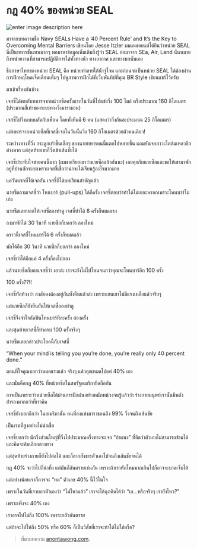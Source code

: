 
กฎ 40% ของหน่วย SEAL
===

![enter image description here](https://anontawong.files.wordpress.com/2016/07/20160704_40percent1.png?w=676)

มาจากบทความชื่อ Navy SEALs Have a ’40 Percent Rule’ and It’s the Key to Overcoming Mental Barriers เขียนโดย Jesse Itzler ผมเองเคยแต่ได้ยินว่าหน่วย SEAL นี่เป็นทหารขั้นเทพมากๆ พอมาหาข้อมูลเพิ่มเติมถึงรู้ว่า SEAL ย่อมาจาก SEa, Air, Land นั่นหมายถึงหน่วยงานที่สามารถปฏิบัติการได้ทั้งทางน้ำ ทางอากาศ และทางบกนั่นเอง

ชื่อภาษาไทยของหน่วย SEAL คือ หน่วยทำลายใต้น้ำจู่โจม  และก่อนจะเป็นหน่วย SEAL ได้ต้องผ่านการฝึกหฤโหดเจ็ดเดือนเต็มๆ ไปดูภาพการฝึกได้ที่เว็บพันทิปที่คุณ BR Style เขียนแชร์ไว้ครับ

มาเข้าเรื่องกันบ้าง

เจสซี่ได้พบกับทหารจากหน่วยซีลครั้งแรกในวันที่ไปแข่งวิ่ง 100 ไมล์ หรือประมาณ 160 กิโลเมตร (ประมาณสี่เท่าของระยะทางวิ่งมาราธอน)

เจสซี่ไปวิ่งแบบผลัดกับเพื่อน โดยทั้งทีมมี 6 คน (แสดงว่าวิ่งกันละประมาณ 25 กิโลเมตร)

แต่ทหารจากหน่วยซีลที่เจสซี่เจอในวันนั้นวิ่ง 160 กิโลเมตรด้วยตัวคนเดียว!

ระหว่างทางที่วิ่ง กระดูกเท้าชิ้นเล็กๆ ของนายทหารคนนี้แตกไปหลายชิ้น แถมยังเจอภาวะไตล้มเหลวอีกต่างหาก แต่สุดท้ายเขาก็วิ่งเข้าเส้นชัยได้

เจสซี่ประทับใจชายคนนี้มาก (ผมขอเรียกเขาว่านายซีลแล้วกันนะ) เลยคุยกับนายซีลและขอให้เขามาพักอยู่ที่บ้านซักระยะเพราะเจสซี่เชื่อว่าน่าจะได้เรียนรู้อะไรมากมาย

แค่วันแรกที่ได้เจอกัน เจสซี่ก็ได้บทเรียนสำคัญแล้ว

นายซีลถามเจสซี่ว่า โหนบาร์ (pull-ups)  ได้กี่ครั้ง เจสซี่ตอบว่าทำได้ไม่เยอะหรอกเพราะโหนบาร์ไม่เก่ง

นายซีลเลยบอกให้เจสซี่ลองทำดู เจสซี่ทำได้ 8 ครั้งก็หมดแรง

ลงมาพักได้ 30 วินาที นายซีลก็บอกว่า ลองใหม่

คราวนี้เจสซี่โหนบาร์ได้ 6 ครั้งก็หมดแล้ว

พักได้อีก 30 วินาที นายซีลก็บอกว่า ลองใหม่

เจสซี่ทำได้อีกแค่ 4 ครั้งก็ลงไปกอง

แล้วนายซีลก็บอกเจสซี่ว่า เอาล่ะ เราจะยังไม่ไปไหนจนกว่าคุณจะโหนบาร์อีก 100 ครั้ง

100 ครั้ง??!!

เจสซี่ทักท้วงว่า สงสัยคงต้องอยู่กันทั้งคืนแล้วล่ะ เพราะแขนเขาไม่มีแรงเหลือแล้วจริงๆ

แต่นายซีลก็ยังยืนยันให้เจสซี่ลองทำดู

เจสซี่จึงจำใจกัดฟันโหนบาร์ทีละครั้ง สองครั้ง

และสุดท้ายเจสซี่ก็ทำครบ 100 ครั้งจริงๆ

นายซีลเลยกล่าวประโยคนี้กับเจสซี่

“When your mind is telling you you’re done, you’re really only 40 percent done.”

ตอนที่ใจคุณบอกว่าหมดแรงแล้ว จริงๆ แล้วคุณหมดไปแค่ 40% เอง

และนั่นคือกฎ 40% ที่หน่วยซีลในสหรัฐอเมริกายึดถือกัน

อาจเป็นเพราะว่าหน่วยซีลได้ผ่านการฝึกฝนอย่างหนักหน่วงจนรู้แล้วว่า ร่างกายมนุษย์เรานั้นมีพลังสำรองมากกว่าที่เราคิด

เจสซี่ยังบอกอีกว่า ในอเมริกานั้น คนที่ลงแข่งมาราธอนถึง 99% วิ่งจนถึงเส้นชัย

เป็นเรตที่สูงอย่างไม่น่าเชื่อ

เจสซี่บอกว่า นักวิ่งส่วนใหญ่ที่วิ่งไปประมาณครึ่งทางจะเจอ “กำแพง” ที่คิดว่าตัวเองไม่สามารถข้ามได้ และคิดจะล้มเลิกกลางทาง

แต่สุดท้ายร่างกายก็ยังไปต่อได้ และก็ลากสังขารตัวเองไปจนถึงเส้นชัยจนได้

กฎ 40% จะว่าไปก็น่าทึ่ง แต่มันก็อันตรายเช่นกัน เพราะถ้าเราหักโหมมากเกินไปก็อาจจะบาดเจ็บได้

แต่อย่างน้อยเราก็ควรจะ “ทด” ตัวเลข 40% นี้ไว้ในใจ

เพราะในวันที่เราบอกตัวเองว่า “ไม่ไหวแล้ว” เราจะได้ฉุกคิดได้ว่า “เอ…หรือจริงๆ เรายังไหว?”

เพราะเพิ่งจะ 40% เอง

เราอาจไปไม่ถึง 100% เพราะกลัวอันตราย

แต่ถ้าจะไปให้ถึง 50% หรือ 60% ก็เป็นวิสัยที่เราจะทำได้ไม่ใช่หรือ?

> ที่มาบทความ [anontawong.com](https://anontawong.com/2016/07/03/40-percent-rule/).
<!--stackedit_data:
eyJoaXN0b3J5IjpbMTg3MDgyMjgzMCw1Mjc4MzE4MjZdfQ==
-->